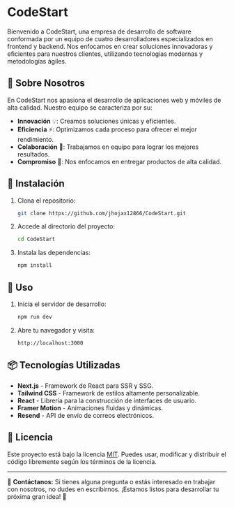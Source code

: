 # CodeStart

Bienvenido a CodeStart, una empresa de desarrollo de software conformada por un equipo de cuatro desarrolladores especializados en frontend y backend. Nos enfocamos en crear soluciones innovadoras y eficientes para nuestros clientes, utilizando tecnologías modernas y metodologías ágiles.

## 🚀 Sobre Nosotros

En CodeStart nos apasiona el desarrollo de aplicaciones web y móviles de alta calidad. Nuestro equipo se caracteriza por su:

- **Innovación** 💡: Creamos soluciones únicas y eficientes.
- **Eficiencia** ⚡: Optimizamos cada proceso para ofrecer el mejor rendimiento.
- **Colaboración** 🤝: Trabajamos en equipo para lograr los mejores resultados.
- **Compromiso** 🎯: Nos enfocamos en entregar productos de alta calidad.

## 📂 Instalación

1. Clona el repositorio:
   ```sh
   git clone https://github.com/jhojax12866/CodeStart.git
   ```
2. Accede al directorio del proyecto:
   ```sh
   cd CodeStart
   ```
3. Instala las dependencias:
   ```sh
   npm install
   ```

## 🚀 Uso

1. Inicia el servidor de desarrollo:
   ```sh
   npm run dev
   ```
2. Abre tu navegador y visita:
   ```
   http://localhost:3000
   ```

## 📦 Tecnologías Utilizadas

- **Next.js** - Framework de React para SSR y SSG.
- **Tailwind CSS** - Framework de estilos altamente personalizable.
- **React** - Librería para la construcción de interfaces de usuario.
- **Framer Motion** - Animaciones fluidas y dinámicas.
- **Resend** - API de envío de correos electrónicos.

## 📜 Licencia

Este proyecto está bajo la licencia [MIT](https://opensource.org/licenses/MIT). Puedes usar, modificar y distribuir el código libremente según los términos de la licencia.

---

📩 **Contáctanos:** Si tienes alguna pregunta o estás interesado en trabajar con nosotros, no dudes en escribirnos. ¡Estamos listos para desarrollar tu próxima gran idea! 🚀
